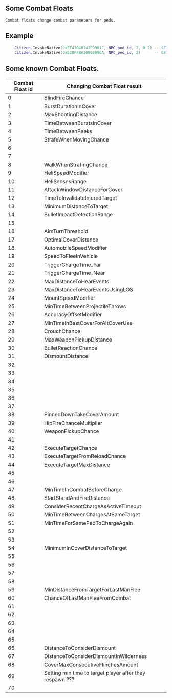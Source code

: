 ## Some Combat Floats

	Combat floats change combat parameters for peds.

## Example

```lua
	Citizen.InvokeNative(0xFF41B4B141ED981C, NPC_ped_id, 2, 0.2) -- SET_COMBAT_FLOAT MaxShootingDistance  (as result NPC cant shoot, if target further, then 20 centimeters).
	Citizen.InvokeNative(0x52DFF8A10508090A, NPC_ped_id, 2) 	 -- GET_COMBAT_FLOAT Check current float of MaxShootingDistance for ped.
```

<h2>Some known Combat Floats.</h2>

Combat Float id | Changing Combat Float result
----------- | -------------------------- 
0 | BlindFireChance
1 | BurstDurationInCover
2 | MaxShootingDistance
3 | TimeBetweenBurstsInCover
4 | TimeBetweenPeeks
5 | StrafeWhenMovingChance
6 | 
7 | 
8 | WalkWhenStrafingChance
9 | HeliSpeedModifier
10 | HeliSensesRange
11 | AttackWindowDistanceForCover
12 | TimeToInvalidateInjuredTarget
13 | MinimumDistanceToTarget
14 | BulletImpactDetectionRange
15 | 
16 | AimTurnThreshold
17 | OptimalCoverDistance
18 | AutomobileSpeedModifier
19 | SpeedToFleeInVehicle
20 | TriggerChargeTime_Far
21 | TriggerChargeTime_Near
22 | MaxDistanceToHearEvents
23 | MaxDistanceToHearEventsUsingLOS
24 | MountSpeedModifier
25 | MinTimeBetweenProjectileThrows
26 | AccuracyOffsetModifier
27 | MinTimeInBestCoverForAltCoverUse
28 | CrouchChance
29 | MaxWeaponPickupDistance
30 | BulletReactionChance
31 | DismountDistance
32 | 
33 | 
34 | 
35 | 
36 | 
37 | 
38 | PinnedDownTakeCoverAmount
39 | HipFireChanceMultiplier
40 | WeaponPickupChance
41 | 
42 | ExecuteTargetChance
43 | ExecuteTargetFromReloadChance
44 | ExecuteTargetMaxDistance
45 | 
46 | 
47 | MinTimeInCombatBeforeCharge
48 | StartStandAndFireDistance
49 | ConsiderRecentChargeAsActiveTimeout
50 | MinTimeBetweenChargesAtSameTarget
51 | MinTimeForSamePedToChargeAgain
52 | 
53 | 
54 | MinimumInCoverDistanceToTarget
55 | 
56 | 
57 | 
58 | 
59 | MinDistanceFromTargetForLastManFlee
60 | ChanceOfLastManFleeFromCombat
61 | 
62 | 
63 | 
64 | 
65 | 
66 | DistanceToConsiderDismount
67 | DistanceToConsiderDismountInWilderness
68 | CoverMaxConsecutiveFlinchesAmount
69 | Setting min time to target player after they respawn ???
70 | 
